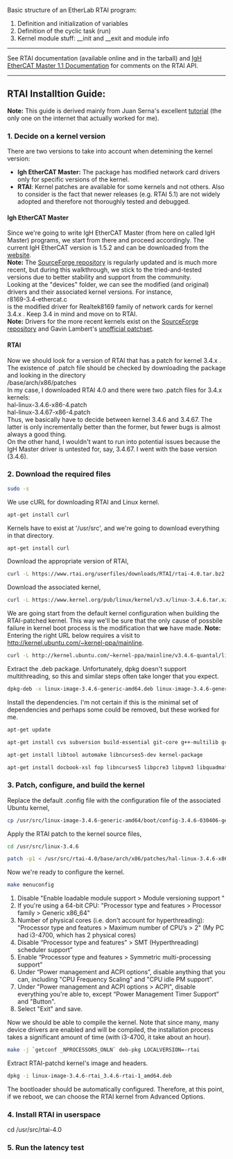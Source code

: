 Basic structure of an EtherLab RTAI program:  
1. Definition and initialization of variables  
2. Definition of the cyclic task (run)  
3. Kernel module stuff: __init and __exit and module info  
___

See RTAI documentation (available online and in the tarball) and [IgH EtherCAT Master 1.1 Documentation](https://www.etherlab.org/download/ethercat/igh-ethercat-master-1.1.pdf) for comments on the RTAI API.
___
## RTAI Installtion Guide:
**Note:** This guide is derived mainly from Juan Serna's excellent [tutorial](https://sites.google.com/site/thefreakengineer/tutorials/rtai-5-0-1-lubuntu-14-04-x64) (the only one on the internet that actually worked for me).
### 1. Decide on a kernel version
There are two versions to take into account when detemining the kernel version:  
* **Igh EtherCAT Master:** The package has modified network card drivers only for specific versions of the kernel. 
* **RTAI**: Kernel patches are available for some kernels and not others. Also to consider is the fact that newer releases (e.g. RTAI 5.1) are not widely adopted and therefore not thoroughly tested and debugged.   
#### Igh EtherCAT Master
Since we're going to write IgH EtherCAT Master (from here on called IgH Master) programs, we start from there and proceed accordingly. 
The current IgH EtherCAT version is 1.5.2 and can be downloaded from the [website](https://www.etherlab.org/en/ethercat/index.php).  
**Note:** The [SourceForge repository](https://sourceforge.net/projects/etherlabmaster) is regularly updated and is much more recent, but during this walkthrough, we stick to the tried-and-tested versions due to better stability and support from the community.  
Looking at the "devices" folder, we can see the modified (and original) drivers and their associated kernel versions.
For instance,  
r8169-3.4-ethercat.c  
is the modified driver for Realtek8169 family of network cards for kernel 3.4.x . Keep 3.4 in mind and move on to RTAI.  
**Note:** Drivers for the more recent kernels exist on the [SourceForge repository](https://sourceforge.net/projects/etherlabmaster) and Gavin Lambert's [unofficial patchset](https://sourceforge.net/u/uecasm/etherlab-patches/ci/default/tree/#readme).  
#### RTAI
Now we should look for a version of RTAI that has a patch for kernel 3.4.x . The existence of .patch file should be checked by downloading the package and looking in the directory  
/base/arch/x86/patches  
In my case, I downloaded RTAI 4.0 and there were two .patch files for 3.4.x kernels:  
hal-linux-3.4.6-x86-4.patch     
hal-linux-3.4.67-x86-4.patch  
Thus, we basically have to decide between kernel 3.4.6 and 3.4.67. The latter is only incrementally better than the former, but fewer bugs is almost always a good thing.   
On the other hand, I wouldn't want to run into potential issues because the IgH Master driver is untested for, say, 3.4.67. I went with the base version (3.4.6).  
### 2. Download the required files
```bash
sudo -s
```
We use cURL for downloading RTAI and Linux kernel.
```bash
apt-get install curl
```
Kernels have to exist at '/usr/src', and we're going to download everything in that directory.
```bash
apt-get install curl
```
Download the appropriate version of RTAI,
```bash
curl -L https://www.rtai.org/userfiles/downloads/RTAI/rtai-4.0.tar.bz2 | tar xj
```
Download the associated kernel,
```bash
curl -L https://www.kernel.org/pub/linux/kernel/v3.x/linux-3.4.6.tar.xz | tar xJ
```
We are going start from the default kernel configuration when building the RTAI-patched kernel. This way we'll be sure that the only cause of possbile failure in kernel boot process is the modification that **we** have made.
**Note:** Entering the right URL below requires a visit to http://kernel.ubuntu.com/~kernel-ppa/mainline.
```bash
curl -L http://kernel.ubuntu.com/~kernel-ppa/mainline/v3.4.6-quantal/linux-image-3.4.6-030406-generic_3.4.6-030406.201207191609_amd64.deb -o linux-image-3.4.6-generic-amd64.deb
```
Extract the .deb package. Unfortunately, dpkg doesn't support multithreading, so this and similar steps often take longer that you expect.
```bash
dpkg-deb -x linux-image-3.4.6-generic-amd64.deb linux-image-3.4.6-generic-amd64
```
Install the dependencies. I'm not certain if this is the minimal set of dependencies and perhaps some could be removed, but these worked for me.
```bash
apt-get update
```
```bash
apt-get install cvs subversion build-essential git-core g++-multilib gcc-multilib
```
```bash
apt-get install libtool automake libncurses5-dev kernel-package
```
```bash
apt-get install docbook-xsl fop libncurses5 libpcre3 libpvm3 libquadmath0 libsaxon-java libskinlf-java libstdc++6 libtinfo5 libxml2 tcl8.5 tk8.5 zlib1g libgcc1 libc6 libblas-dev gfortran liblapack-dev libssl-dev portaudio19-dev portaudio19-doc
```

### 3. Patch, configure, and build the kernel
Replace the default .config file with the configuration file of the associated Ubuntu kernel,
```bash
cp /usr/src/linux-image-3.4.6-generic-amd64/boot/config-3.4.6-030406-generic /usr/src/linux-3.4.6/.config
```
Apply the RTAI patch to the kernel source files,
```bash
cd /usr/src/linux-3.4.6
```
```bash
patch -p1 < /usr/src/rtai-4.0/base/arch/x86/patches/hal-linux-3.4.6-x86-4.patch
```
Now we're ready to configure the kernel.
```bash
make menuconfig
```
1. Disable "Enable loadable module support > Module versioning support "
2. If you're using a 64-bit CPU: "Processor type and features > Processor family > Generic x86_64"
3. Number of physical cores (i.e. don't account for hyperthreading): "Processor type and features > Maximum number of CPU’s > 2" (My PC had i3-4700, which has 2 physical cores)
4. Disable “Processor type and features” > SMT (Hyperthreading) scheduler support”
5. Enable “Processor type and features > Symmetric multi-processing support"
6. Under “Power management and ACPI options”, disable anything that you can, including "CPU Frequency Scaling" and "CPU idle PM support".
7. Under "Power management and ACPI options > ACPI", disable everything you're able to, except “Power Management Timer Support” and "Button".  
8. Select "Exit" and save.  

Now we should be able to compile the kernel. Note that since many, many device drivers are enabled and will be compiled, the installation process takes a significant amount of time (with i3-4700, it take about an hour).
```bash
make -j `getconf _NPROCESSORS_ONLN` deb-pkg LOCALVERSION=-rtai
```
Extract RTAI-patchd kernel's image and headers.
```bash
dpkg -i linux-image-3.4.6-rtai_3.4.6-rtai-1_amd64.deb
```
The bootloader should be automatically configured. Therefore, at this point, if we reboot, we can choose the RTAI kernel from Advanced Options.
### 4. Install RTAI in userspace

cd /usr/src/rtai-4.0



### 5. Run the latency test


